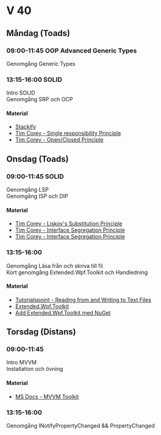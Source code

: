 # V 40
## Måndag (Toads)
### 09:00-11:45 OOP Advanced Generic Types
Genomgång Generic Types
### 13:15-16:00 SOLID
Intro SOLID </br>
Genomgång SRP och OCP
#### Material
* [Stackify](https://stackify.com/solid-design-principles/)
* [Tim Corey - Single responsibility Principle](https://www.youtube.com/watch?v=5RwhyZnVRS8)
* [Tim Corey - Open/Closed Principle](https://youtu.be/VFlk43QGEgc)
## Onsdag (Toads)
### 09:00-11:45 SOLID
Genomgång LSP</br>
Genomgång ISP och DIP</br>
#### Material
* [Tim Corey - Liskov's Substitution Principle](https://www.youtube.com/watch?v=NnZZMkwI6KI)
* [Tim Corey - Interface Segregation Principle](https://www.youtube.com/watch?v=y1JiMGP51NE)
* [Tim Corey - Interface Segregation Principle](https://www.youtube.com/watch?v=NnZZMkwI6KI)
### 13:15-16:00 
Genomgång Läsa från och skriva till fil</br>
Kort genomgång Extended.Wpf.Toolkit och Handledning
#### Material
* [Tutorialspoint - Reading from and Writing to Text Files](https://www.tutorialspoint.com/csharp/csharp_text_files.htm)
* [Extended.Wpf.Toolkit](https://github.com/xceedsoftware/wpftoolkit)
* [Add Extended.Wpf.Toolkit med NuGet](https://www.youtube.com/watch?v=ZyVeTO3AgR8)
## Torsdag (Distans)
### 09:00-11:45
Intro MVVM </br>
Installation och övning
#### Material
* [MS Docs - MVVM Toolkit](https://docs.microsoft.com/en-us/windows/communitytoolkit/mvvm/introduction)
### 13:15-16:00
Genomgång INotifyPropertyChanged && PropertyChanged